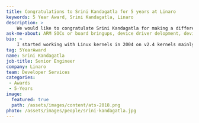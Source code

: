 ```yaml
---
title: Congratulations to Srini Kandagatla for 5 years at Linaro
keywords: 5 Year Award, Srini Kandagatla, Linaro
description: >
    We would like to congratulate Srini Kandagatla for making a difference in open source at Linaro for 5 years.
ask-me-about: ARM SOCs or board bringups, device driver delopment, device trees, upstreaming.
bio: >
    I started working with Linux kernels in 2004 on v2.4 kernels mainly writing new device drivers for Taiwan based company. Since then, I continued to work on various ARM based embedded Linux platforms for hand-held devices, set-top boxes. Worked with various ARM based SMP/UP processors like STiH415, STiH416, S3C24XX, S3C241X, BCM2153, PXA270, OMAP 730 & 850, OMAP 2430. Most of my experience is around embedded software, R&D, bringing up new SOCs, Boards, or writing drivers, upstreaming, debugging and customer support. My last association with ST Microelectronics has given me chance to bring up large number of development boards, modules and SoCs from scratch based on both ARM and ST40. I have been leading the upstreaming work for STlinux and currently am the Maintainer of ST ARM SoCs in kernel.org.
tag: 5YearAward
name: Srini Kandagatla
job-title: Senior Engineer
company: Linaro
team: Developer Services
categories:
 - Awards
 - 5-Years
image:
  featured: true
  path: /assets/images/content/ats-2018.png
photo: /assets/images/people/srini-kandagatla.jpg
---
```

